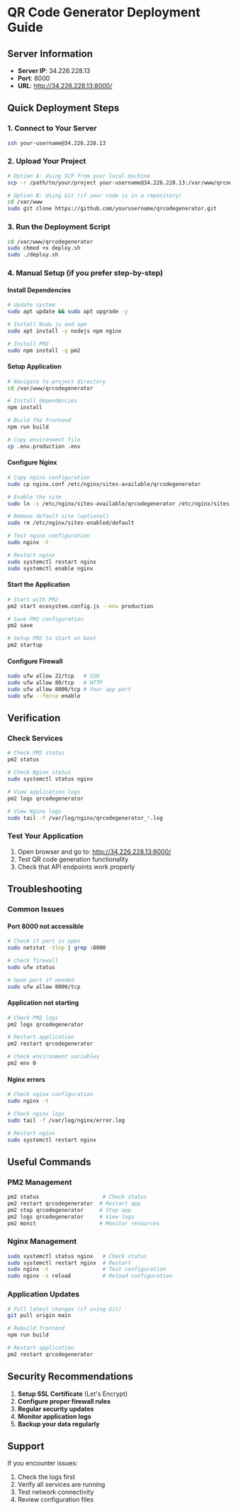 # QR Code Generator Deployment Guide

## Server Information
- **Server IP**: 34.226.228.13
- **Port**: 8000
- **URL**: http://34.226.228.13:8000/

## Quick Deployment Steps

### 1. Connect to Your Server
```bash
ssh your-username@34.226.228.13
```

### 2. Upload Your Project
```bash
# Option A: Using SCP from your local machine
scp -r /path/to/your/project your-username@34.226.228.13:/var/www/qrcodegenerator

# Option B: Using Git (if your code is in a repository)
cd /var/www
sudo git clone https://github.com/yourusername/qrcodegenerator.git
```

### 3. Run the Deployment Script
```bash
cd /var/www/qrcodegenerator
sudo chmod +x deploy.sh
sudo ./deploy.sh
```

### 4. Manual Setup (if you prefer step-by-step)

#### Install Dependencies
```bash
# Update system
sudo apt update && sudo apt upgrade -y

# Install Node.js and npm
sudo apt install -y nodejs npm nginx

# Install PM2
sudo npm install -g pm2
```

#### Setup Application
```bash
# Navigate to project directory
cd /var/www/qrcodegenerator

# Install dependencies
npm install

# Build the frontend
npm run build

# Copy environment file
cp .env.production .env
```

#### Configure Nginx
```bash
# Copy nginx configuration
sudo cp nginx.conf /etc/nginx/sites-available/qrcodegenerator

# Enable the site
sudo ln -s /etc/nginx/sites-available/qrcodegenerator /etc/nginx/sites-enabled/

# Remove default site (optional)
sudo rm /etc/nginx/sites-enabled/default

# Test nginx configuration
sudo nginx -t

# Restart nginx
sudo systemctl restart nginx
sudo systemctl enable nginx
```

#### Start the Application
```bash
# Start with PM2
pm2 start ecosystem.config.js --env production

# Save PM2 configuration
pm2 save

# Setup PM2 to start on boot
pm2 startup
```

#### Configure Firewall
```bash
sudo ufw allow 22/tcp   # SSH
sudo ufw allow 80/tcp   # HTTP
sudo ufw allow 8000/tcp # Your app port
sudo ufw --force enable
```

## Verification

### Check Services
```bash
# Check PM2 status
pm2 status

# Check Nginx status
sudo systemctl status nginx

# View application logs
pm2 logs qrcodegenerator

# View Nginx logs
sudo tail -f /var/log/nginx/qrcodegenerator_*.log
```

### Test Your Application
1. Open browser and go to: http://34.226.228.13:8000/
2. Test QR code generation functionality
3. Check that API endpoints work properly

## Troubleshooting

### Common Issues

#### Port 8000 not accessible
```bash
# Check if port is open
sudo netstat -tlnp | grep :8000

# Check firewall
sudo ufw status

# Open port if needed
sudo ufw allow 8000/tcp
```

#### Application not starting
```bash
# Check PM2 logs
pm2 logs qrcodegenerator

# Restart application
pm2 restart qrcodegenerator

# Check environment variables
pm2 env 0
```

#### Nginx errors
```bash
# Check nginx configuration
sudo nginx -t

# Check nginx logs
sudo tail -f /var/log/nginx/error.log

# Restart nginx
sudo systemctl restart nginx
```

## Useful Commands

### PM2 Management
```bash
pm2 status                    # Check status
pm2 restart qrcodegenerator  # Restart app
pm2 stop qrcodegenerator     # Stop app
pm2 logs qrcodegenerator     # View logs
pm2 monit                    # Monitor resources
```

### Nginx Management
```bash
sudo systemctl status nginx   # Check status
sudo systemctl restart nginx  # Restart
sudo nginx -t                 # Test configuration
sudo nginx -s reload          # Reload configuration
```

### Application Updates
```bash
# Pull latest changes (if using Git)
git pull origin main

# Rebuild frontend
npm run build

# Restart application
pm2 restart qrcodegenerator
```

## Security Recommendations

1. **Setup SSL Certificate** (Let's Encrypt)
2. **Configure proper firewall rules**
3. **Regular security updates**
4. **Monitor application logs**
5. **Backup your data regularly**

## Support

If you encounter issues:
1. Check the logs first
2. Verify all services are running
3. Test network connectivity
4. Review configuration files
